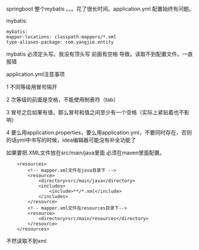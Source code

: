 springboot 整个mybatis 。。。花了很长时间。application.yml 配置始终有问题。



mybatis:


    mybatis:
    mapper-locations: classpath:mappers/*.xml
    type-aliases-package: com.yangjie.entity

mybatis 必须定头写。我没有顶头写 前面有空格 导致。读取不到配置文件。一直报错

application.yml注意事项

1 不同等级用冒号隔开

2 次等级的前面是空格，不能使用制表符（tab）

3 冒号之后如果有值，那么冒号和值之间至少有一个空格（实际上紧贴着也不影响）

4 要么用application.properties，要么用application.yml，不要同时存在，否则的话yml中书写的时候，idea编辑器可能没有补全功能了

如果要把.XML文件放在src/main/java里面 必须在maven里面配置。

        <resources>
            <!-- mapper.xml文件在java目录下 -->
            <resource>
                <directory>src/main/java</directory>
                <includes>
                    <include>**/*.xml</include>
                </includes>
            </resource>
            <!-- mapper.xml文件在resources目录下-->
            <resource>
                <directory>src/main/resources</directory>
            </resource>
        </resources>

不然读取不到xml

        